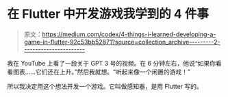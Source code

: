 # 在 Flutter 中开发游戏我学到的 4 件事

> 原文：<https://medium.com/codex/4-things-i-learned-developing-a-game-in-flutter-92c53bb52871?source=collection_archive---------2----------------------->

我在 YouTube 上看了一段关于 GPT 3 号的视频。在 6 分钟左右，他说“如果你看看图表……它们还在上升。”然后我就想。“听起来像一个闲置的游戏！”

所以我决定用这个想法开发一个游戏。它叫做感知器，是用 Flutter 写的。